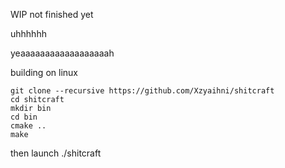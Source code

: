 WIP not finished yet

uhhhhhh

yeaaaaaaaaaaaaaaaaaah

building on linux
```
git clone --recursive https://github.com/Xzyaihni/shitcraft
cd shitcraft
mkdir bin
cd bin
cmake ..
make
```
then launch ./shitcraft
